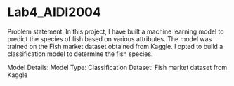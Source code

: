 # Lab4_AIDI2004

Problem statement:
In this project, I have built a machine learning model to predict the species of fish based on various attributes. The model was trained on the Fish market dataset obtained from Kaggle. I opted to build a classification model to determine the fish species.

Model Details:
Model Type: Classification
Dataset: Fish market dataset from Kaggle

